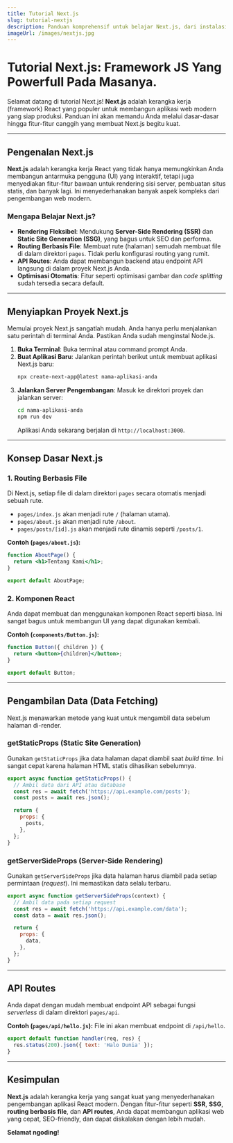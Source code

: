 ```yaml
---
title: Tutorial Next.js
slug: tutorial-nextjs
description: Panduan komprehensif untuk belajar Next.js, dari instalasi hingga fitur canggih seperti SSR dan API Routes.
imageUrl: /images/nextjs.jpg
---
```

# Tutorial Next.js: Framework JS Yang Powerfull Pada Masanya. 

Selamat datang di tutorial Next.js\! **Next.js** adalah kerangka kerja (framework) React yang populer untuk membangun aplikasi web modern yang siap produksi. Panduan ini akan memandu Anda melalui dasar-dasar hingga fitur-fitur canggih yang membuat Next.js begitu kuat.

-----

## Pengenalan Next.js 

**Next.js** adalah kerangka kerja React yang tidak hanya memungkinkan Anda membangun antarmuka pengguna (UI) yang interaktif, tetapi juga menyediakan fitur-fitur bawaan untuk rendering sisi server, pembuatan situs statis, dan banyak lagi. Ini menyederhanakan banyak aspek kompleks dari pengembangan web modern.

### Mengapa Belajar Next.js?

  - **Rendering Fleksibel**: Mendukung **Server-Side Rendering (SSR)** dan **Static Site Generation (SSG)**, yang bagus untuk SEO dan performa.
  - **Routing Berbasis File**: Membuat rute (halaman) semudah membuat file di dalam direktori `pages`. Tidak perlu konfigurasi routing yang rumit.
  - **API Routes**: Anda dapat membangun backend atau endpoint API langsung di dalam proyek Next.js Anda.
  - **Optimisasi Otomatis**: Fitur seperti optimisasi gambar dan *code splitting* sudah tersedia secara default.

-----

## Menyiapkan Proyek Next.js 

Memulai proyek Next.js sangatlah mudah. Anda hanya perlu menjalankan satu perintah di terminal Anda. Pastikan Anda sudah menginstal Node.js.

1.  **Buka Terminal**: Buka terminal atau command prompt Anda.
2.  **Buat Aplikasi Baru**: Jalankan perintah berikut untuk membuat aplikasi Next.js baru:
    ```bash
    npx create-next-app@latest nama-aplikasi-anda
    ```
3.  **Jalankan Server Pengembangan**: Masuk ke direktori proyek dan jalankan server:
    ```bash
    cd nama-aplikasi-anda
    npm run dev
    ```
    Aplikasi Anda sekarang berjalan di `http://localhost:3000`.

-----

## Konsep Dasar Next.js 

### 1\. Routing Berbasis File

Di Next.js, setiap file di dalam direktori `pages` secara otomatis menjadi sebuah rute.

  - `pages/index.js` akan menjadi rute `/` (halaman utama).
  - `pages/about.js` akan menjadi rute `/about`.
  - `pages/posts/[id].js` akan menjadi rute dinamis seperti `/posts/1`.

**Contoh (`pages/about.js`):**

```jsx
function AboutPage() {
  return <h1>Tentang Kami</h1>;
}

export default AboutPage;
```

### 2\. Komponen React

Anda dapat membuat dan menggunakan komponen React seperti biasa. Ini sangat bagus untuk membangun UI yang dapat digunakan kembali.

**Contoh (`components/Button.js`):**

```jsx
function Button({ children }) {
  return <button>{children}</button>;
}

export default Button;
```

-----

## Pengambilan Data (Data Fetching) 

Next.js menawarkan metode yang kuat untuk mengambil data sebelum halaman di-render.

### getStaticProps (Static Site Generation)

Gunakan `getStaticProps` jika data halaman dapat diambil saat *build time*. Ini sangat cepat karena halaman HTML statis dihasilkan sebelumnya.

```jsx
export async function getStaticProps() {
  // Ambil data dari API atau database
  const res = await fetch('https://api.example.com/posts');
  const posts = await res.json();

  return {
    props: {
      posts,
    },
  };
}
```

### getServerSideProps (Server-Side Rendering)

Gunakan `getServerSideProps` jika data halaman harus diambil pada setiap permintaan (*request*). Ini memastikan data selalu terbaru.

```jsx
export async function getServerSideProps(context) {
  // Ambil data pada setiap request
  const res = await fetch('https://api.example.com/data');
  const data = await res.json();

  return {
    props: {
      data,
    },
  };
}
```

-----

## API Routes 

Anda dapat dengan mudah membuat endpoint API sebagai fungsi *serverless* di dalam direktori `pages/api`.

**Contoh (`pages/api/hello.js`):**
File ini akan membuat endpoint di `/api/hello`.

```javascript
export default function handler(req, res) {
  res.status(200).json({ text: 'Halo Dunia' });
}
```

-----

## Kesimpulan 

**Next.js** adalah kerangka kerja yang sangat kuat yang menyederhanakan pengembangan aplikasi React modern. Dengan fitur-fitur seperti **SSR**, **SSG**, **routing berbasis file**, dan **API routes**, Anda dapat membangun aplikasi web yang cepat, SEO-friendly, dan dapat diskalakan dengan lebih mudah.

**Selamat ngoding\!**